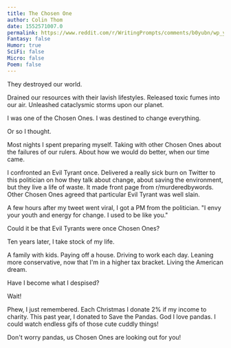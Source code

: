 ```yaml
---
title: The Chosen One
author: Colin Thom
date: 1552571007.0
permalink: https://www.reddit.com/r/WritingPrompts/comments/b0yubn/wp_you_are_the_chosen_one_you_go_to_kill_the_evil/
Fantasy: false
Humor: true
SciFi: false
Micro: false
Poem: false
---
```

They destroyed our world.

Drained our resources with their lavish lifestyles. Released toxic fumes into our air. Unleashed cataclysmic storms upon our planet.

I was one of the Chosen Ones. I was destined to change everything.

Or so I thought.

Most nights I spent preparing myself. Taking with other Chosen Ones about the failures of our rulers. About how we would do better, when our time came.

I confronted an Evil Tyrant once. Delivered a really sick burn on Twitter to this politician on how they talk about change, about saving the environment, but they live a life of waste. It made front page from r/murderedbywords. Other Chosen Ones agreed that particular Evil Tyrant was well slain.

A few hours after my tweet went viral, I got a PM from the politician.  "I envy your youth and energy for change. I used to be like you."

Could it be that Evil Tyrants were once Chosen Ones?

Ten years later, I take stock of my life.

A family with kids. Paying off a house. Driving to work each day. Leaning more conservative, now that I'm in a higher tax bracket. Living the American dream.

Have I become what I despised?

Wait!

Phew, I just remembered. Each Christmas I donate 2% if my income to charity. This past year, I donated to Save the Pandas. God I love pandas. I could watch endless gifs of those cute cuddly things!

Don't worry pandas, us Chosen Ones are looking out for you!
